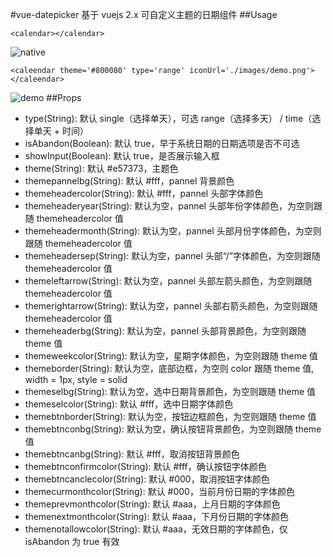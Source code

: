 #vue-datepicker
基于 vuejs 2.x 可自定义主题的日期组件
##Usage
```
<calendar></calendar>
```
![native][1]
```
<caleendar theme='#800080' type='range' iconUrl='./images/demo.png'></caleendar>
```
![demo][2]
##Props
* type(String): 默认 single（选择单天），可选 range（选择多天） / time（选择单天 + 时间）
* isAbandon(Boolean): 默认 true，早于系统日期的日期选项是否不可选
* showInput(Boolean): 默认 true，是否展示输入框
* theme(String): 默认 #e57373，主题色
* themepannelbg(String): 默认 #fff，pannel 背景颜色
* themeheadercolor(String): 默认 #fff，pannel 头部字体颜色
* themeheaderyear(String): 默认为空，pannel 头部年份字体颜色，为空则跟随 themeheadercolor 值
* themeheadermonth(String): 默认为空，pannel 头部月份字体颜色，为空则跟随 themeheadercolor 值
* themeheadersep(String): 默认为空，pannel 头部“/”字体颜色，为空则跟随 themeheadercolor 值
* themeleftarrow(String): 默认为空，pannel 头部左箭头颜色，为空则跟随 themeheadercolor 值
* themerightarrow(String): 默认为空，pannel 头部右箭头颜色，为空则跟随 themeheadercolor 值
* themeheaderbg(String): 默认为空，pannel 头部背景颜色，为空则跟随 theme 值
* themeweekcolor(String): 默认为空，星期字体颜色，为空则跟随 theme 值
* themeborder(String): 默认为空，底部边框，为空则 color 跟随 theme 值, width = 1px, style = solid
* themeselbg(String): 默认为空，选中日期背景颜色，为空则跟随 theme 值
* themeselcolor(String): 默认 #fff，选中日期字体颜色
* themebtnborder(String): 默认为空，按钮边框颜色，为空则跟随 theme 值
* themebtnconbg(String): 默认为空，确认按钮背景颜色，为空则跟随 theme 值
* themebtncanbg(String): 默认 #fff，取消按钮背景颜色
* themebtnconfirmcolor(String): 默认 #fff，确认按钮字体颜色
* themebtncanclecolor(String): 默认 #000，取消按钮字体颜色
* themecurmonthcolor(String): 默认 #000，当前月份日期的字体颜色
* themeprevmonthcolor(String): 默认 #aaa，上月日期的字体颜色
* themenextmonthcolor(String): 默认 #aaa，下月份日期的字体颜色
* themenotallowcolor(String): 默认 #aaa，无效日期的字体颜色，仅 isAbandon 为 true 有效

[1]: https://github.com/lerhxx/vue-datepicker/blob/master/images/native.png
[2]: https://github.com/lerhxx/vue-datepicker/blob/master/images/demo.png
